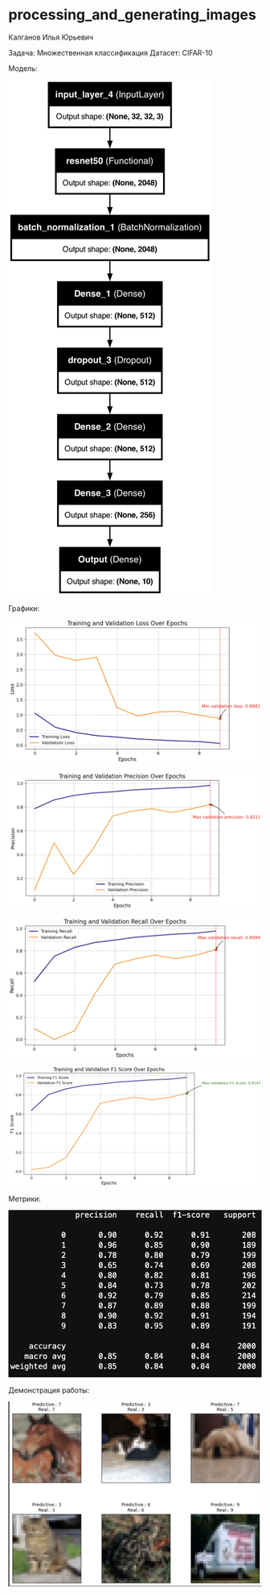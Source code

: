 # processing_and_generating_images

Калганов Илья Юрьевич 

Задача: Множественная классификация
Датасет: CIFAR-10

Модель:

![image](https://github.com/full-metal0/processing_and_generating_images/blob/HW1/model_2.png)

Графики:

![image](https://github.com/full-metal0/processing_and_generating_images/blob/HW1/loss.png)

![image](https://github.com/full-metal0/processing_and_generating_images/blob/HW1/precision.png)

![image](https://github.com/full-metal0/processing_and_generating_images/blob/HW1/recall.png)

![image](https://github.com/full-metal0/processing_and_generating_images/blob/HW1/f1.png)

Метрики:

![image](https://github.com/full-metal0/processing_and_generating_images/blob/HW1/metrics.png)

Демонстрация работы:

![image](https://github.com/full-metal0/processing_and_generating_images/blob/HW1/images.png)
